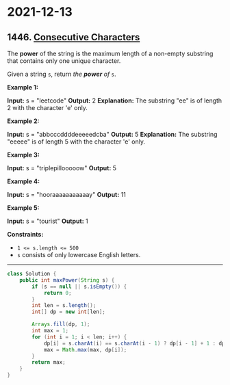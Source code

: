 # 2021-12-13

## 1446. [Consecutive Characters](https://leetcode.com/problems/consecutive-characters/)

The **power** of the string is the maximum length of a non-empty substring that contains only one unique character.

Given a string `s`, return _the **power** of_ `s`.

**Example 1:**

**Input:** s = "leetcode"
**Output:** 2
**Explanation:** The substring "ee" is of length 2 with the character 'e' only.

**Example 2:**

**Input:** s = "abbcccddddeeeeedcba"
**Output:** 5
**Explanation:** The substring "eeeee" is of length 5 with the character 'e' only.

**Example 3:**

**Input:** s = "triplepillooooow"
**Output:** 5

**Example 4:**

**Input:** s = "hooraaaaaaaaaaay"
**Output:** 11

**Example 5:**

**Input:** s = "tourist"
**Output:** 1

**Constraints:**

- `1 <= s.length <= 500`
- `s` consists of only lowercase English letters.

---

```java
class Solution {
    public int maxPower(String s) {
        if (s == null || s.isEmpty()) {
            return 0;
        }
        int len = s.length();
        int[] dp = new int[len];

        Arrays.fill(dp, 1);
        int max = 1;
        for (int i = 1; i < len; i++) {
            dp[i] = s.charAt(i) == s.charAt(i - 1) ? dp[i - 1] + 1 : dp[i];
            max = Math.max(max, dp[i]);
        }
        return max;
    }
}
```
